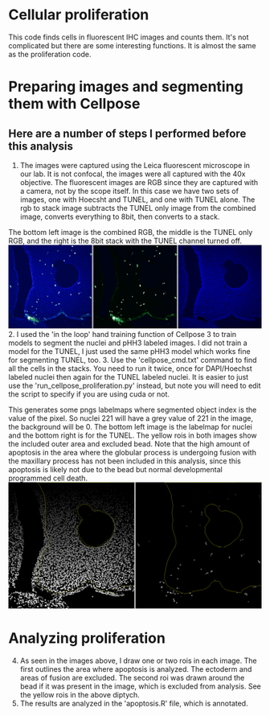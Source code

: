 # Cellular proliferation
This code finds cells in fluorescent IHC images and counts them. It's not complicated but there are some interesting
functions. It is almost the same as the proliferation code.

# Preparing images and segmenting them with Cellpose
## Here are a number of steps I performed before this analysis
1. The images were captured using the Leica fluorescent microscope in our lab. It is not confocal, the images were all captured
with the 40x objective. The fluorescent images are RGB since they are captured with a camera, not by the scope itself.
In this case we have two sets of images, one with Hoecsht and TUNEL, and one with TUNEL alone. The rgb to stack image subtracts
the TUNEL only image from the combined image, converts everything to 8bit, then converts to a stack.

The bottom left image is the combined RGB, the middle is the TUNEL only RGB, and the right is the 8bit stack with the TUNEL 
channel turned off.
![convert rgb to 8bit stack](/Readme_images/TUNEL_rgb_to_stack.png)
2. I used the 'in the loop' hand training function of Cellpose 3 to train models to segment the nuclei and pHH3 labeled images.
I did not train a model for the TUNEL, I just used the same pHH3 model which works fine for segmenting TUNEL, too.
3. Use the 'cellpose_cmd.txt' command to find all the cells in the stacks. You need to run it twice, once for DAPI/Hoechst
labeled nuclei then again for the TUNEL labeled nuclei. It is easier to just use the 'run_cellpose_proliferation.py' instead, but
note you will need to edit the script to specify if you are using cuda or not.

This generates some pngs labelmaps where segmented object index
is the value of the pixel. So nuclei 221 will have a grey value of 221 in the image, the background will be 0. The bottom 
left image is the labelmap for nuclei and the bottom right is for the TUNEL. The yellow rois in both images show the 
included outer area and excluded bead. Note that the high amount of apoptosis in the area where the globular process is 
undergoing fusion with the maxillary process has not been included in this analysis, since this apoptosis is likely not
due to the bead but normal developmental programmed cell death.
![cellpose output](/Readme_images/apoptosis_cellpose.png)

# Analyzing proliferation
4. As seen in the images above, I draw one or two rois in each image. The first outlines the area where apoptosis is analyzed.
The ectoderm and areas of fusion are excluded. The second roi was drawn around the bead if it was present in the image, which
is excluded from analysis. See the yellow rois in the above diptych.
5. The results are analyzed in the 'apoptosis.R' file, which is annotated.